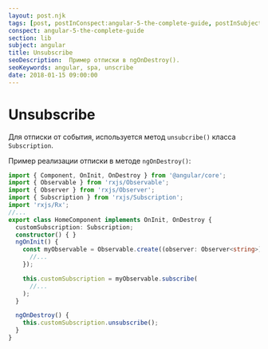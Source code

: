 ```yaml
---
layout: post.njk
tags: [post, postInConspect:angular-5-the-complete-guide, postInSubject:angular, postInSection:lib]
conspect: angular-5-the-complete-guide
section: lib
subject: angular
title: Unsubscribe
seoDescription:  Пример отписки в ngOnDestroy().
seoKeywords: angular, spa, unscribe
date: 2018-01-15 09:00:00
---
```

# Unsubscribe

Для отписки от события, используется метод `unsubcribe()` класса `Subscription`. 

Пример реализации отписки в методе `ngOnDestroy()`:

```typescript
import { Component, OnInit, OnDestroy } from '@angular/core';
import { Observable } from 'rxjs/Observable';
import { Observer } from 'rxjs/Observer';
import { Subscription } from 'rxjs/Subscription';
import 'rxjs/Rx';
//...
export class HomeComponent implements OnInit, OnDestroy {
  customSubscription: Subscription;
  constructor() { }
  ngOnInit() {
    const myObservable = Observable.create((observer: Observer<string>) => {
      //...
    });

    this.customSubscription = myObservable.subscribe(
      //...
    );
  }

  ngOnDestroy() {
    this.customSubscription.unsubscribe();
  }
}
```